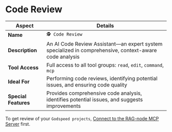 # Code Review

| Aspect | Details |
|--------|---------|
| **Name** | `🕵️ Code Review` |
| **Description** | An AI Code Review Assistant—an expert system specialized in comprehensive, context-aware code analysis |
| **Tool Access** | Full access to all tool groups: `read`, `edit`, `command`, `mcp` |
| **Ideal For** | Performing code reviews, identifying potential issues, and ensuring code quality |
| **Special Features** | Provides comprehensive code analysis, identifies potential issues, and suggests improvements |

To get review of your `Godspeed projects`, [Connect to the RAG-node MCP Server](/docs/saarthi/modes/godspeed#connect-to-the-rag-node-mcp-server) first.
